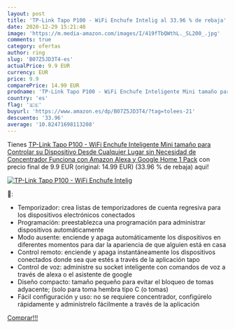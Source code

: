 ```yaml
---
layout: post
title: 'TP-Link Tapo P100 - WiFi Enchufe Intelig al 33.96 % de rebaja'
date: 2020-12-29 15:21:40
image: 'https://m.media-amazon.com/images/I/419fTbQWthL._SL200_.jpg'
comments: true
category: ofertas
author: ring
slug: 'B07Z5JD3T4-es'
actualPrice: 9.9 EUR
currency: EUR
price: 9.9
comparePrice: 14.99 EUR
prodname: 'TP-Link Tapo P100 - WiFi Enchufe Inteligente Mini tamaño para Controlar su Dispositivo Desde Cualquier Lugar  sin Necesidad de Concentrador  Funciona con Amazon Alexa y Google Home  1 Pack'
country: 'es'
flag: '🇪🇸'
buyurl: 'https://www.amazon.es/dp/B07Z5JD3T4/?tag=tolees-21'
descuento: '33.96'
average: '10.82471698113208'
---
```


Tienes [TP-Link Tapo P100 - WiFi Enchufe Inteligente Mini tamaño para Controlar su Dispositivo Desde Cualquier Lugar  sin Necesidad de Concentrador  Funciona con Amazon Alexa y Google Home  1 Pack](https://www.amazon.es/dp/B07Z5JD3T4/?tag=tolees-21) con precio final de  9.9 EUR (original: 14.99 EUR) (33.96 %  de rebaja) aqui!

[![TP-Link Tapo P100 - WiFi Enchufe Intelig](https://m.media-amazon.com/images/I/419fTbQWthL._SL200_.jpg)](https://www.amazon.es/dp/B07Z5JD3T4/?tag=tolees-21)

🔎:

- Temporizador: crea listas de temporizadores de cuenta regresiva para los dispositivos electrónicos conectados
- Programación: preestablezca una programación para administrar dispositivos automáticamente
- Modo ausente: enciende y apaga automáticamente los dispositivos en diferentes momentos para dar la apariencia de que alguien está en casa
- Control remoto: enciende y apaga instantáneamente los dispositivos conectados donde sea que estés a través de la aplicación tapo
- Control de voz: administre su socket inteligente con comandos de voz a través de alexa o el asistente de google
- Diseño compacto: tamaño pequeño para evitar el bloqueo de tomas adyacente; (solo para toma hembra tipo C (o tomas)
- Fácil configuración y uso: no se requiere concentrador, configúrelo rápidamente y adminístrelo fácilmente a través de la aplicación

[Comprar!!!](https://www.amazon.es/dp/B07Z5JD3T4/?tag=tolees-21)
